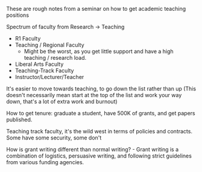 These are rough notes from a seminar on how to get academic teaching positions

Spectrum of faculty from Research -> Teaching

 - R1 Faculty
 - Teaching / Regional Faculty
   - Might be the worst, as you get little support and have a high teaching / research load.
 - Liberal Arts Faculty
 - Teaching-Track Faculty
 - Instructor/Lecturer/Teacher

It's easier to move towards teaching, to go down the list rather than up (This doesn't necessarily mean start at the top of the list and work your way down, that's a lot of extra work and burnout)

How to get tenure: graduate a student, have 500K of grants, and get papers published.

Teaching track faculty, it's the wild west in terms of policies and contracts. Some have some security, some don't

How is grant writing different than normal writing? - Grant writing is a combination of logistics, persuasive writing, and following strict guidelines from various funding agencies.
